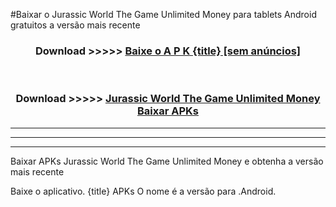 #Baixar o Jurassic World The Game Unlimited Money   para tablets Android gratuitos a versão mais recente


<div align="center">
<h3>Download >>>>> <a href="https://pt-web.web.app/?pt= {title}">Baixe o A P K {title} [sem anúncios]</a></h3><br>

<h3>Download >>>>> <a href="https://pt-web.web.app/?pt= {title}">Jurassic World The Game Unlimited Money  Baixar APKs</a></h3>
</div>

----------------------------------------------------------

----------------------------------------------------------

----------------------------------------------------------

Baixar APKs Jurassic World The Game Unlimited Money  e obtenha a versão mais recente

Baixe o aplicativo. {title} APKs O nome é a versão para .Android.


